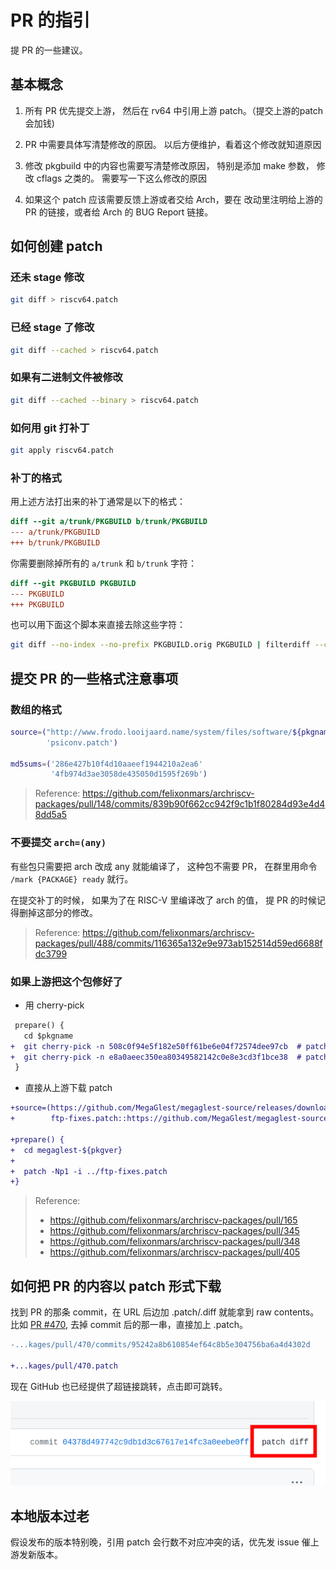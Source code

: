 # PR 的指引

提 PR 的一些建议。

## 基本概念

1. 所有 PR 优先提交上游，
然后在 rv64 中引用上游 patch。（提交上游的patch会加钱)

2. PR 中需要具体写清楚修改的原因。
以后方便维护，看着这个修改就知道原因

3. 修改 pkgbuild 中的内容也需要写清楚修改原因，
特别是添加 make 参数， 修改 cflags 之类的。
需要写一下这么修改的原因

4. 如果这个 patch 应该需要反馈上游或者交给 Arch，要在
改动里注明给上游的 PR 的链接，或者给 Arch 的 BUG Report 链接。

## 如何创建 patch

### 还未 stage 修改

```bash title=bash
git diff > riscv64.patch
```

### 已经 stage 了修改

```bash title=bash
git diff --cached > riscv64.patch
```

### 如果有二进制文件被修改

```bash title=bash
git diff --cached --binary > riscv64.patch
```

### 如何用 git 打补丁

```bash title=bash
git apply riscv64.patch
```

### 补丁的格式

用上述方法打出来的补丁通常是以下的格式：

```diff title=riscv64.patch
diff --git a/trunk/PKGBUILD b/trunk/PKGBUILD
--- a/trunk/PKGBUILD
+++ b/trunk/PKGBUILD
```

你需要删除掉所有的 `a/trunk` 和 `b/trunk` 字符：

```diff title=riscv64.patch
diff --git PKGBUILD PKGBUILD
--- PKGBUILD
+++ PKGBUILD
```

也可以用下面这个脚本来直接去除这些字符：

```bash title=console
git diff --no-index --no-prefix PKGBUILD.orig PKGBUILD | filterdiff --clean --strip=1 > riscv64.patch
```

## 提交 PR 的一些格式注意事项

### 数组的格式

```bash title=PKGBUILD
source=("http://www.frodo.looijaard.name/system/files/software/${pkgname}/${pkgname}-${pkgver}.tar.gz"
        'psiconv.patch')

md5sums=('286e427b10f4d10aaeef1944210a2ea6'
         '4fb974d3ae3058de435050d1595f269b')
```

> Reference:
> https://github.com/felixonmars/archriscv-packages/pull/148/commits/839b90f662cc942f9c1b1f80284d93e4d48dd5a5

### 不要提交 `arch=(any)`

有些包只需要把 arch 改成 any 就能编译了，
这种包不需要 PR，
在群里用命令 `/mark {PACKAGE} ready` 就行。

在提交补丁的时候，
如果为了在 RISC-V 里编译改了 arch 的值，
提 PR 的时候记得删掉这部分的修改。

> Reference:
> https://github.com/felixonmars/archriscv-packages/pull/488/commits/116365a132e9e973ab152514d59ed6688fdc3799

### 如果上游把这个包修好了

- 用 cherry-pick

```diff title=PKGBUILD
 prepare() {
   cd $pkgname
+  git cherry-pick -n 508c0f94e5f182e50ff61be6e04f72574dee97cb  # patch: Don't alter or try to write [GtkChild] fields
+  git cherry-pick -n e8a0aeec350ea80349582142c0e8e3cd3f1bce38  # patch: Reference of [GtkChild] fields is handled by GtkBuilder, type must be unowned
 }
```

- 直接从上游下载 patch

```diff title=PKGBUILD
+source=(https://github.com/MegaGlest/megaglest-source/releases/download/${pkgver}/megaglest-source-${pkgver}.tar.xz{,.asc}
+        ftp-fixes.patch::https://github.com/MegaGlest/megaglest-source/commit/5a3520540276a6fd06f7c88e571b6462978e3eab.patch)

+prepare() {
+  cd megaglest-${pkgver}
+
+  patch -Np1 -i ../ftp-fixes.patch
+}
```

> Reference:
>
> * https://github.com/felixonmars/archriscv-packages/pull/165
> * https://github.com/felixonmars/archriscv-packages/pull/345
> * https://github.com/felixonmars/archriscv-packages/pull/348
> * https://github.com/felixonmars/archriscv-packages/pull/405

## 如何把 PR 的内容以 patch 形式下载

找到 PR 的那条 commit，在 URL 后边加 .patch/.diff 就能拿到 raw contents。
比如
[PR #470](https://github.com/felixonmars/archriscv-packages/pull/470/commits/95242a8b610854ef64c8b5e304756ba6a4d4302d),
去掉 commit 后的那一串，直接加上 .patch。

```diff title=diff
-...kages/pull/470/commits/95242a8b610854ef64c8b5e304756ba6a4d4302d

+...kages/pull/470.patch
```

现在 GitHub 也已经提供了超链接跳转，点击即可跳转。

![image](../asserts/github-pr-patch-button.png)

## 本地版本过老

假设发布的版本特别晚，引用 patch 会行数不对应冲突的话，优先发 issue
催上游发新版本。
